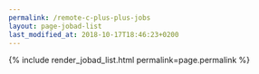 ```yaml
---
permalink: /remote-c-plus-plus-jobs
layout: page-jobad-list
last_modified_at: 2018-10-17T18:46:23+0200
---
```

{% include render_jobad_list.html permalink=page.permalink %}
